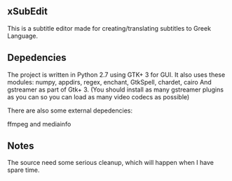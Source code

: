 xSubEdit
--------

This is a subtitle editor made for creating/translating subtitles to Greek Language.


Depedencies
-----------

The project is written in Python 2.7 using GTK+ 3 for GUI.
It also uses these modules: numpy, appdirs, regex, enchant, GtkSpell, chardet, cairo
And gstreamer as part of Gtk+ 3.
(You should install as many gstreamer plugins as you can so you can load as
many video codecs as possible)


There are also some external depedencies:

ffmpeg and mediainfo


Notes
-----

The source need some serious cleanup, which will happen when I have spare time.